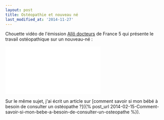 ```yaml
---
layout: post
title: Ostéopathie et nouveau né
last_modified_at: '2014-11-27'
---
```


Chouette vidéo de l'émission [Allô docteurs](http://www.allodocteurs.fr/) de France 5 qui présente le travail ostéopathique sur un nouveau-né :

<div class="responsive-iframe">
  <iframe src="//www.youtube.com/embed/nuZtQkIgc9g" frameborder="0" allowfullscreen></iframe>
</div>

Sur le même sujet, j'ai écrit un article sur
[comment savoir si mon bébé à besoin de consulter un ostéopathe ?]({% post_url 2014-02-15-Comment-savoir-si-mon-bebe-a-besoin-de-consulter-un-osteopathe %}).
